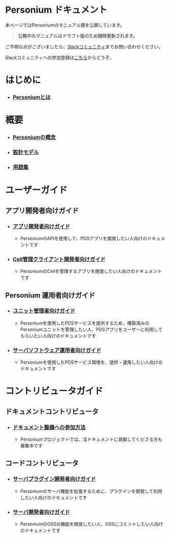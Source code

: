 #  Personium ドキュメント

本ページではPersoniumのマニュアル類を公開しています。

> __公開中のマニュアルはドラフト版のため随時更新されます。__

ご不明な点がございましたら、[Slackコミュニティ](https://personium-io.slack.com/)までお問い合わせください。

Slackコミュニティへの参加登録は[こちら](https://goo.gl/forms/ODgVX6eMkRDtReLg1)からどうぞ。

# はじめに

* ### [Personiumとは](./overview/001_Introduction.html)

# 概要

* ### [Personiumの概念](./user_guide/001_Personium_Concepts.html)

* ### [設計モデル](./user_guide/005_Model_construction.html)

* ### [用語集](./user_guide/008_Glossary.html)

# ユーザーガイド  
## アプリ開発者向けガイド  
* ### [アプリ開発者向けガイド](./app-developer/index.html)
  * PersoniumのAPIを使用して、PDSアプリを開発したい人向けのドキュメントです

* ### [Cell管理クライアント開発者向けガイド](./cell-client-developer/index.html)
  * PersoniumのCellを管理するアプリを開発したい人向けのドキュメントです

## Personium 運用者向けガイド
* ### [ユニット管理者向けガイド](./unit-administrator/index.html)
  * Personiumを使用したPDSサービスを提供するため、構築済みのPersoniumユニットを管理したい人、PDSアプリをユーザーに利用してもらいたい人向けのドキュメントです

* ### [サーバソフトウェア運用者向けガイド](./server-operator/index.html)
  * Personiumを使用したPDSサービス環境を、提供・運用したい人向けのドキュメントです

# コントリビュータガイド  
## ドキュメントコントリビュータ  
* ### [ドキュメント整備への参加方法](./document-writer/index.html)  
  * Personiumプロジェクトでは、当ドキュメントに貢献してくださる方も募集中です  
## コードコントリビュータ  
* ### [サーバプラグイン開発者向けガイド](./plugin-developer/index.html)
  * Personiumのサーバ機能を拡張するために、プラグインを開発して利用したい人向けのドキュメントです

* ### [サーバ開発者向けガイド](./software-developer/index.html)
  * PersoniumのOSSの機能を開発したい人、OSSにコミットしたい人向けのドキュメントです
